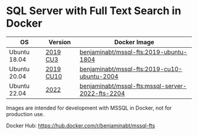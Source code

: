 # SQL Server with Full Text Search in Docker

| OS | Version | Docker Image |
|-|-|-|
| Ubuntu 18.04 | [2019 CU3](/mssql-server-2019-cu3-fts-1804) | [benjaminabt/mssql-fts:2019-ubuntu-1804](https://hub.docker.com/layers/benjaminabt/mssql-fts/2019-ubuntu-1804/images/sha256-bccf160440d3c1efa613f9fbe36185af90d253c5d40339794e274e13a477c2ea?context=explore) |
| Ubuntu 20.04 | [2019 CU10](/mssql-server-2019-cu10-fts-2004) | [benjaminabt/mssql-fts:2019-cu10-ubuntu-2004](https://hub.docker.com/layers/benjaminabt/mssql-fts/2019-cu10-ubuntu-2004/images/sha256-5a9be9778264b4ec06a276addd81de8cd2cb90ccb418a684578e5eed5115d900?context=repo) |
| Ubuntu 22.04 | [2022](/mssql-server-2022-fts-2004) | [benjaminabt/mssql-fts:mssql-server-2022-fts-2204]() |

Images are intended for development with MSSQL in Docker, not for production use.

Docker Hub: https://hub.docker.com/r/benjaminabt/mssql-fts